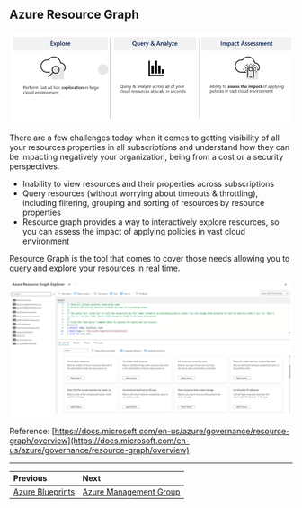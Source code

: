 ## Azure Resource Graph

![resource-graph-1](../images/resource-graph-1.png)

There are a few challenges today when it comes to getting visibility of all your resources properties in all subscriptions and understand how they can be impacting negatively your organization, being from a cost or a security perspectives.

* Inability to view resources and their properties across subscriptions
* Query resources (without worrying about timeouts & throttling), including filtering, grouping and sorting of resources by resource properties
* Resource graph provides a way to interactively explore resources, so you can assess the impact of applying policies in vast cloud environment

Resource Graph is the tool that comes to cover those needs allowing you to query and explore your resources in real time.

![resource-graph-2](../images/resource-graph-2.png)

Reference: [https://docs.microsoft.com/en-us/azure/governance/resource-graph/overview](https://docs.microsoft.com/en-us/azure/governance/resource-graph/overview)

---

Previous| Next | 
:----- |:-----
[Azure Blueprints](/guide/blueprints.md)| [Azure Management Group](/guide/management-group.md)

